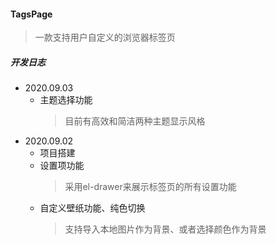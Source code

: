 #### TagsPage
> 一款支持用户自定义的浏览器标签页
##### 开发日志
+ 2020.09.03
  + 主题选择功能
    > 目前有高效和简洁两种主题显示风格
+ 2020.09.02
  + 项目搭建
  + 设置项功能
    > 采用el-drawer来展示标签页的所有设置功能
  + 自定义壁纸功能、纯色切换
    > 支持导入本地图片作为背景、或者选择颜色作为背景
